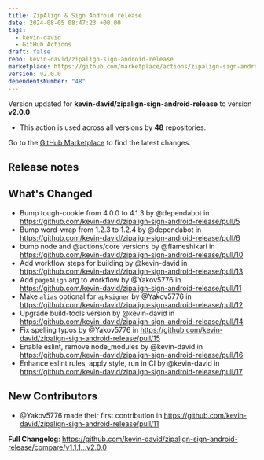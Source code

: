 ```yaml
---
title: ZipAlign & Sign Android release
date: 2024-08-05 08:47:23 +00:00
tags:
  - kevin-david
  - GitHub Actions
draft: false
repo: kevin-david/zipalign-sign-android-release
marketplace: https://github.com/marketplace/actions/zipalign-sign-android-release
version: v2.0.0
dependentsNumber: "48"
---
```



Version updated for **kevin-david/zipalign-sign-android-release** to version **v2.0.0**.
- This action is used across all versions by **48** repositories.

Go to the [GitHub Marketplace](https://github.com/marketplace/actions/zipalign-sign-android-release) to find the latest changes.

## Release notes

## What's Changed
* Bump tough-cookie from 4.0.0 to 4.1.3 by @dependabot in https://github.com/kevin-david/zipalign-sign-android-release/pull/5
* Bump word-wrap from 1.2.3 to 1.2.4 by @dependabot in https://github.com/kevin-david/zipalign-sign-android-release/pull/6
* bump node and @actions/core versions by @flameshikari in https://github.com/kevin-david/zipalign-sign-android-release/pull/10
* Add workflow steps for building by @kevin-david in https://github.com/kevin-david/zipalign-sign-android-release/pull/13
* Add `pageAlign` arg to workflow by @Yakov5776 in https://github.com/kevin-david/zipalign-sign-android-release/pull/11
* Make `alias` optional for `apksigner` by @Yakov5776 in https://github.com/kevin-david/zipalign-sign-android-release/pull/12
* Upgrade build-tools version by @kevin-david in https://github.com/kevin-david/zipalign-sign-android-release/pull/14
* Fix spelling typos by @Yakov5776 in https://github.com/kevin-david/zipalign-sign-android-release/pull/15
* Enable eslint, remove node_modules by @kevin-david in https://github.com/kevin-david/zipalign-sign-android-release/pull/16
* Enhance eslint rules, apply style, run in CI by @kevin-david in https://github.com/kevin-david/zipalign-sign-android-release/pull/17

## New Contributors
* @Yakov5776 made their first contribution in https://github.com/kevin-david/zipalign-sign-android-release/pull/11

**Full Changelog**: https://github.com/kevin-david/zipalign-sign-android-release/compare/v1.1.1...v2.0.0
